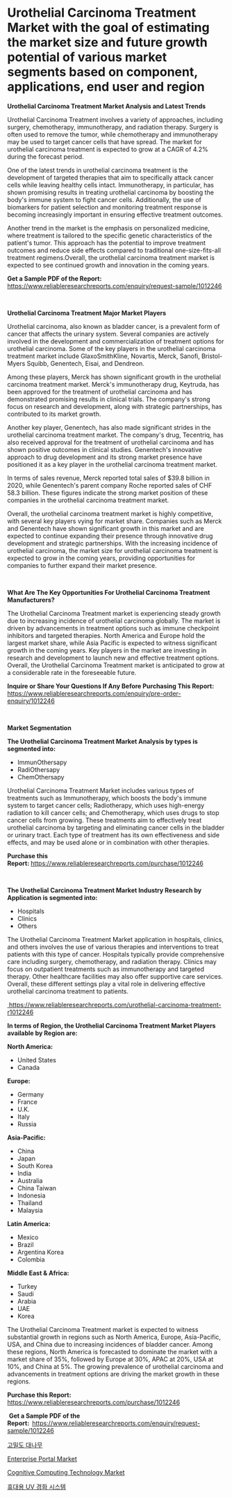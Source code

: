 <p><h1>Urothelial Carcinoma Treatment Market with the goal of estimating the market size and future growth potential of various market segments based on component, applications, end user and region</h1></p><p><strong>Urothelial Carcinoma Treatment Market Analysis and Latest Trends</strong></p>
<p><p>Urothelial Carcinoma Treatment involves a variety of approaches, including surgery, chemotherapy, immunotherapy, and radiation therapy. Surgery is often used to remove the tumor, while chemotherapy and immunotherapy may be used to target cancer cells that have spread. The market for urothelial carcinoma treatment is expected to grow at a CAGR of 4.2% during the forecast period.</p><p>One of the latest trends in urothelial carcinoma treatment is the development of targeted therapies that aim to specifically attack cancer cells while leaving healthy cells intact. Immunotherapy, in particular, has shown promising results in treating urothelial carcinoma by boosting the body's immune system to fight cancer cells. Additionally, the use of biomarkers for patient selection and monitoring treatment response is becoming increasingly important in ensuring effective treatment outcomes.</p><p>Another trend in the market is the emphasis on personalized medicine, where treatment is tailored to the specific genetic characteristics of the patient's tumor. This approach has the potential to improve treatment outcomes and reduce side effects compared to traditional one-size-fits-all treatment regimens.Overall, the urothelial carcinoma treatment market is expected to see continued growth and innovation in the coming years.</p></p>
<p><strong>Get a Sample PDF of the Report:&nbsp;</strong> <a href="https://www.reliableresearchreports.com/enquiry/request-sample/1012246">https://www.reliableresearchreports.com/enquiry/request-sample/1012246</a></p>
<p>&nbsp;</p>
<p><strong>Urothelial Carcinoma Treatment Major Market Players</strong></p>
<p><p>Urothelial carcinoma, also known as bladder cancer, is a prevalent form of cancer that affects the urinary system. Several companies are actively involved in the development and commercialization of treatment options for urothelial carcinoma. Some of the key players in the urothelial carcinoma treatment market include GlaxoSmithKline, Novartis, Merck, Sanofi, Bristol-Myers Squibb, Genentech, Eisai, and Dendreon.</p><p>Among these players, Merck has shown significant growth in the urothelial carcinoma treatment market. Merck's immunotherapy drug, Keytruda, has been approved for the treatment of urothelial carcinoma and has demonstrated promising results in clinical trials. The company's strong focus on research and development, along with strategic partnerships, has contributed to its market growth.</p><p>Another key player, Genentech, has also made significant strides in the urothelial carcinoma treatment market. The company's drug, Tecentriq, has also received approval for the treatment of urothelial carcinoma and has shown positive outcomes in clinical studies. Genentech's innovative approach to drug development and its strong market presence have positioned it as a key player in the urothelial carcinoma treatment market.</p><p>In terms of sales revenue, Merck reported total sales of $39.8 billion in 2020, while Genentech's parent company Roche reported sales of CHF 58.3 billion. These figures indicate the strong market position of these companies in the urothelial carcinoma treatment market.</p><p>Overall, the urothelial carcinoma treatment market is highly competitive, with several key players vying for market share. Companies such as Merck and Genentech have shown significant growth in this market and are expected to continue expanding their presence through innovative drug development and strategic partnerships. With the increasing incidence of urothelial carcinoma, the market size for urothelial carcinoma treatment is expected to grow in the coming years, providing opportunities for companies to further expand their market presence.</p></p>
<p>&nbsp;</p>
<p><strong>What Are The Key Opportunities For Urothelial Carcinoma Treatment Manufacturers?</strong></p>
<p><p>The Urothelial Carcinoma Treatment market is experiencing steady growth due to increasing incidence of urothelial carcinoma globally. The market is driven by advancements in treatment options such as immune checkpoint inhibitors and targeted therapies. North America and Europe hold the largest market share, while Asia Pacific is expected to witness significant growth in the coming years. Key players in the market are investing in research and development to launch new and effective treatment options. Overall, the Urothelial Carcinoma Treatment market is anticipated to grow at a considerable rate in the foreseeable future.</p></p>
<p><strong>Inquire or Share Your Questions If Any Before Purchasing This Report:</strong> <a href="https://www.reliableresearchreports.com/enquiry/pre-order-enquiry/1012246">https://www.reliableresearchreports.com/enquiry/pre-order-enquiry/1012246</a></p>
<p>&nbsp;</p>
<p><strong>Market Segmentation</strong></p>
<p><strong>The Urothelial Carcinoma Treatment Market Analysis by types is segmented into:</strong></p>
<p><ul><li>ImmunOthersapy</li><li>RadiOthersapy</li><li>ChemOthersapy</li></ul></p>
<p><p>Urothelial Carcinoma Treatment Market includes various types of treatments such as Immunotherapy, which boosts the body's immune system to target cancer cells; Radiotherapy, which uses high-energy radiation to kill cancer cells; and Chemotherapy, which uses drugs to stop cancer cells from growing. These treatments aim to effectively treat urothelial carcinoma by targeting and eliminating cancer cells in the bladder or urinary tract. Each type of treatment has its own effectiveness and side effects, and may be used alone or in combination with other therapies.</p></p>
<p><strong>Purchase this Report:&nbsp;</strong><a href="https://www.reliableresearchreports.com/purchase/1012246">https://www.reliableresearchreports.com/purchase/1012246</a></p>
<p>&nbsp;</p>
<p><strong>The Urothelial Carcinoma Treatment Market Industry Research by Application is segmented into:</strong></p>
<p><ul><li>Hospitals</li><li>Clinics</li><li>Others</li></ul></p>
<p><p>The Urothelial Carcinoma Treatment Market application in hospitals, clinics, and others involves the use of various therapies and interventions to treat patients with this type of cancer. Hospitals typically provide comprehensive care including surgery, chemotherapy, and radiation therapy. Clinics may focus on outpatient treatments such as immunotherapy and targeted therapy. Other healthcare facilities may also offer supportive care services. Overall, these different settings play a vital role in delivering effective urothelial carcinoma treatment to patients.</p></p>
<p><a href="https://www.reliableresearchreports.com/urothelial-carcinoma-treatment-r1012246">&nbsp;https://www.reliableresearchreports.com/urothelial-carcinoma-treatment-r1012246</a></p>
<p><strong>In terms of Region, the Urothelial Carcinoma Treatment Market Players available by Region are:</strong></p>
<p>
    <p> <strong> North America: </strong>
        <ul>
            <li>United States</li>
            <li>Canada</li>
        </ul>
        </p> 
    <p> <strong> Europe: </strong>
        <ul>
            <li>Germany</li>
            <li>France</li>
            <li>U.K.</li>
            <li>Italy</li>
            <li>Russia</li>
        </ul>
        </p> 
    <p> <strong> Asia-Pacific: </strong>
        <ul>
            <li>China</li>
            <li>Japan</li>
            <li>South Korea</li>
            <li>India</li>
            <li>Australia</li>
            <li>China Taiwan</li>
            <li>Indonesia</li>
            <li>Thailand</li>
            <li>Malaysia</li>
        </ul>
        </p> 
    <p> <strong> Latin America: </strong>
        <ul>
            <li>Mexico</li>
            <li>Brazil</li>
            <li>Argentina Korea</li>
            <li>Colombia</li>
        </ul>
        </p> 
    <p> <strong> Middle East & Africa: </strong>
        <ul>
            <li>Turkey</li>
            <li>Saudi</li>
            <li>Arabia</li>
            <li>UAE</li>
            <li>Korea</li>
        </ul>
    </p>
    </p>
<p><p>The Urothelial Carcinoma Treatment market is expected to witness substantial growth in regions such as North America, Europe, Asia-Pacific, USA, and China due to increasing incidences of bladder cancer. Among these regions, North America is forecasted to dominate the market with a market share of 35%, followed by Europe at 30%, APAC at 20%, USA at 10%, and China at 5%. The growing prevalence of urothelial carcinoma and advancements in treatment options are driving the market growth in these regions.</p></p>
<p><strong>Purchase this Report: </strong><a href="https://www.reliableresearchreports.com/purchase/1012246">https://www.reliableresearchreports.com/purchase/1012246</a></p>
<p>&nbsp;<strong>Get a Sample PDF of the Report:&nbsp;&nbsp;</strong><a href="https://www.reliableresearchreports.com/enquiry/request-sample/1012246">https://www.reliableresearchreports.com/enquiry/request-sample/1012246</a></p>
<p><strong></strong></p>
<p><p><a href="https://medium.com/@leonidasalazar756/%EA%B3%A0%EB%B0%80%EB%8F%84-%EB%8C%80%EB%82%98%EB%AC%B4-%EC%8B%9C%EC%9E%A5%EC%9D%80-%EC%8B%9C%EC%9E%A5-%EC%A0%90%EC%9C%A0%EC%9C%A8-%ED%81%AC%EA%B8%B0-%EB%B0%8F-2031%EB%85%84%EA%B9%8C%EC%A7%80%EC%98%88%EC%83%81%EB%90%98%EB%8A%94-%EC%98%88%EC%B8%A1%EC%97%90-%EC%B4%88%EC%A0%90%EC%9D%84-%EB%A7%9E%EC%B6%94%EA%B3%A0-%EC%9E%88%EC%8A%B5%EB%8B%88%EB%8B%A4-7a9b53ecc4b9">고밀도 대나무</a></p><p><a href="https://github.com/SheilaBruen2023/Market-Research-Report-List-1/blob/main/enterprise-portal-market.md">Enterprise Portal Market</a></p><p><a href="https://github.com/marthawweekle/Market-Research-Report-List-1/blob/main/cognitive-computing-technology-market.md">Cognitive Computing Technology Market</a></p><p><a href="https://medium.com/@kasandrarempel/%ED%9C%B4%EB%8C%80%EC%9A%A9-uv-%EA%B5%B3%ED%9E%98-%EC%8B%9C%EC%8A%A4%ED%85%9C-%EC%8B%9C%EC%9E%A5-%EA%B7%9C%EB%AA%A8-cagr-%ED%8A%B8%EB%A0%8C%EB%93%9C-2024-2030-c73958226342">휴대용 UV 경화 시스템</a></p></p>